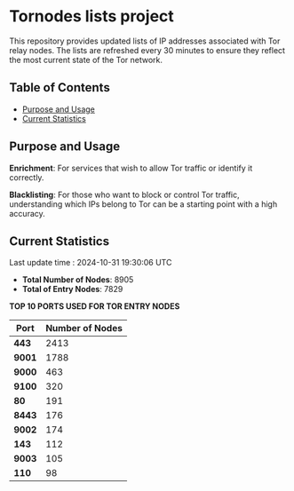# Tornodes lists project

This repository provides updated lists of IP addresses associated with Tor relay nodes. The lists are refreshed every 30 minutes to ensure they reflect the most current state of the Tor network.

## Table of Contents

- [Purpose and Usage](#purpose-and-usage)
- [Current Statistics](#current-statistics)


## Purpose and Usage

**Enrichment**: For services that wish to allow Tor traffic or identify it correctly.

**Blacklisting**: For those who want to block or control Tor traffic, understanding which IPs belong to Tor can be a starting point with a high accuracy.

## Current Statistics

Last update time : 2024-10-31 19:30:06 UTC

- **Total Number of Nodes**: 8905
- **Total of Entry Nodes**: 7829

**TOP 10 PORTS USED FOR TOR ENTRY NODES**

| **Port** | **Number of Nodes** |
|------|-----------------|
| **443**   | 2413  |
| **9001**   | 1788  |
| **9000**   | 463  |
| **9100**   | 320  |
| **80**   | 191  |
| **8443**   | 176  |
| **9002**   | 174  |
| **143**   | 112  |
| **9003**   | 105  |
| **110**   | 98  |

